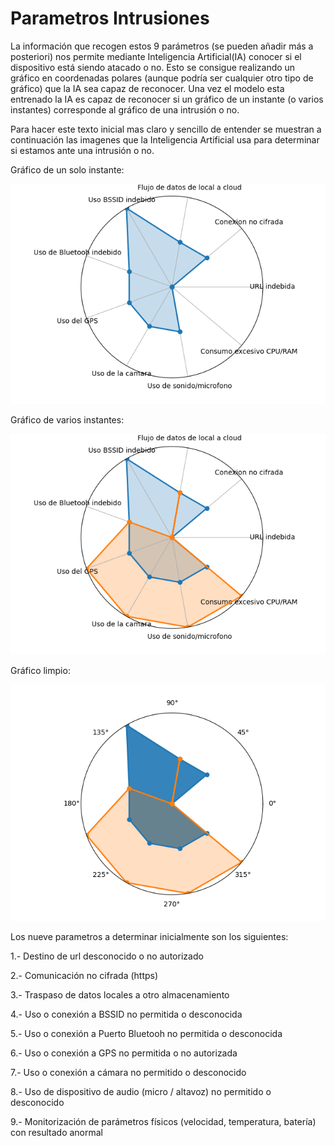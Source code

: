 # Parametros Intrusiones
La información que recogen estos 9 parámetros (se pueden añadir más a posteriori) nos permite mediante Inteligencia Artificial(IA) conocer si el dispositivo está siendo atacado o no. Esto se consigue realizando un gráfico en coordenadas polares (aunque podría ser cualquier otro tipo de gráfico) que la IA sea capaz de reconocer. Una vez el modelo esta entrenado la IA es capaz de reconocer si un gráfico de un instante (o varios instantes) corresponde al gráfico de una intrusión o no.

Para hacer este texto inicial mas claro y sencillo de entender se muestran a continuación las imagenes que la Inteligencia Artificial usa para determinar si estamos ante una intrusión o no.

Gráfico de un solo instante:

![Grafico](Grafico.png)

Gráfico de varios instantes:

![Grafico varios instantes](GraficoInstantes.png)

Gráfico limpio:

![Grafico limpio](Graficolimpio.png)

Los nueve parametros a determinar inicialmente son los siguientes:

1.- Destino de url desconocido o no autorizado

2.- Comunicación no cifrada (https)

3.- Traspaso de datos locales a otro almacenamiento

4.- Uso o conexión a BSSID no permitida o desconocida

5.- Uso o conexión a Puerto Bluetooh no permitida o desconocida

6.- Uso o conexión a GPS no permitida o no autorizada

7.- Uso o conexión a cámara no permitido o desconocido

8.- Uso de dispositivo de audio (micro / altavoz) no permitido o desconocido

9.- Monitorización de parámetros físicos (velocidad, temperatura, batería) con resultado anormal



